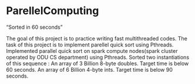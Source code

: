 # ParellelComputing
“Sorted in 60 seconds”

The goal of this project is to practice writing fast multithreaded codes. The task of this project is to implement parellel quick sort using Pthreads. Implemented parallel quick sort on spark compute nodes(spark cluster operated by ODU CS department) using Pthreads. Sorted two instantiations of this sequence : 
An array of 3 Billion 8-byte doubles. Target time is below 60 seconds.
An array of 6 Billion 4-byte ints. Target time is below 90 seconds.
